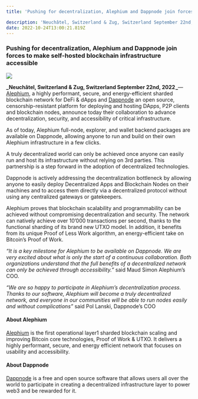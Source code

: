 ```yaml
---
title: 'Pushing for decentralization, Alephium and Dappnode join forces …'

description: 'Neuchâtel, Switzerland & Zug, Switzerland September 22nd, 2022 — Alephium, a highly performant, secure, and energy-efficient sharded…'
date: 2022-10-24T13:00:21.819Z
---
```


### **Pushing for decentralization, Alephium and Dappnode join forces to make self-hosted blockchain infrastructure accessible**

![](https://cdn-images-1.medium.com/max/800/1*2N1BwYVCSfYZPW-FE1E-LA.jpeg)

**_Neuchâtel, Switzerland & Zug, Switzerland September 22nd, 2022 _**— <a href="https://alephium.org/" class="markup--anchor markup--p-anchor" data-href="https://alephium.org/" rel="noopener" target="_blank">Alephium</a>, a highly performant, secure, and energy-efficient sharded blockchain network for DeFi & dApps and <a href="https://dappnode.io/" class="markup--anchor markup--p-anchor" data-href="https://dappnode.io/" rel="noopener" target="_blank">Dappnode</a> an open source, censorship-resistant platform for deploying and hosting DApps, P2P clients and blockchain nodes, announce today their collaboration to advance decentralization, security, and accessibility of critical infrastructure.

As of today, Alephium full-node, explorer, and wallet backend packages are available on Dappnode, allowing anyone to run and build on their own Alephium infrastructure in a few clicks.

A truly decentralized world can only be achieved once anyone can easily run and host its infrastructure without relying on 3rd parties. This partnership is a step forward in the adoption of decentralized technologies.

Dappnode is actively addressing the decentralization bottleneck by allowing anyone to easily deploy Decentralized Apps and Blockchain Nodes on their machines and to access them directly via a decentralized protocol without using any centralized gateways or gatekeepers.

Alephium proves that blockchain scalability and programmability can be achieved without compromising decentralization and security. The network can natively achieve over 10’000 transactions per second, thanks to the functional sharding of its brand new UTXO model. In addition, it benefits from its unique Proof of Less Work algorithm, an energy-efficient take on Bitcoin’s Proof of Work.

_“It is a key milestone for Alephium to be available on Dappnode. We are very excited about what is only the start of a continuous collaboration. Both organizations understand that the full benefits of a decentralized network can only be achieved through accessibility.”_ said Maud Simon Alephium’s COO.

_“We are so happy to participate in Alephium’s decentralization process. Thanks to our software, Alephium will become a truly decentralized network, and everyone in our communities will be able to run nodes easily and without complications”_ said Pol Lanski, Dappnode’s COO

#### **About Alephium**

<a href="https://alephium.org/" class="markup--anchor markup--p-anchor" data-href="https://alephium.org/" rel="noopener" target="_blank">Alephium</a> is the first operational layer1 sharded blockchain scaling and improving Bitcoin core technologies, Proof of Work & UTXO. It delivers a highly performant, secure, and energy efficient network that focuses on usability and accessibility.

#### **About Dappnode**

<a href="https://dappnode.io" class="markup--anchor markup--p-anchor" data-href="https://dappnode.io" rel="noopener" target="_blank">Dappnode</a> is a free and open source software that allows users all over the world to participate in creating a decentralized infrastructure layer to power web3 and be rewarded for it.
